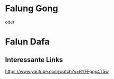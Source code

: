# Falung Gong
oder 
# Falun Dafa

## Interessante Links
<https://www.youtube.com/watch?v=RYFFgqx4T5w>